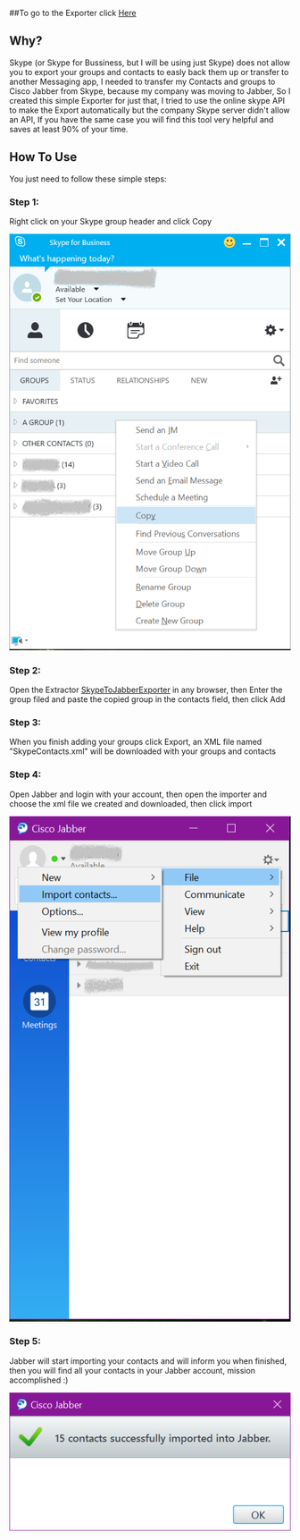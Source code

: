 ##To go to the Exporter click [Here](http://htmlpreview.github.io/?https://github.com/Fahd-Harb/Skype-Contacts-To-Jabber-Extractor/blob/master/SkypeContactsToJabberConverter.html)

## Why?

Skype (or Skype for Bussiness, but I will be using just Skype) does not allow you to export your groups and contacts to easly back them up or transfer to another Messaging app, I needed to transfer my Contacts and groups to Cisco Jabber from Skype, because my company was moving to Jabber, So I created this simple Exporter for just that, I tried to use the online skype API to make the Export automatically but the company Skype server didn't allow an API, If you have the same case you will find this tool very helpful and saves at least 90% of your time.


## How To Use

You just need to follow these simple steps:

### Step 1:

Right click on your Skype group header and click Copy

![Copy contacts group from skype](https://raw.githubusercontent.com/Fahd-Harb/Skype-Contacts-To-Jabber-Extractor/master/S4B_ScreenShoot.png)

### Step 2:

Open the Extractor [SkypeToJabberExporter](http://htmlpreview.github.io/?https://github.com/Fahd-Harb/Skype-Contacts-To-Jabber-Extractor/blob/master/SkypeContactsToJabberConverter.html) in any browser, then Enter the group filed and paste the copied group in the contacts field, then click Add

### Step 3:

When you finish adding your groups click Export, an XML file named "SkypeContacts.xml" will be downloaded with your groups and contacts

### Step 4:

Open Jabber and login with your account, then open the importer and choose the xml file we created and downloaded, then click import

![Importing Contacts to Jabber](https://raw.githubusercontent.com/Fahd-Harb/Skype-Contacts-To-Jabber-Extractor/master/Jabber%20ScreenShot.png)

### Step 5:
Jabber will start importing your contacts and will inform you when finished, then you will find all your contacts in your Jabber account, mission accomplished :)

![Skype contacts imported successfully](https://raw.githubusercontent.com/Fahd-Harb/Skype-Contacts-To-Jabber-Extractor/master/Jabber-Success.png)

